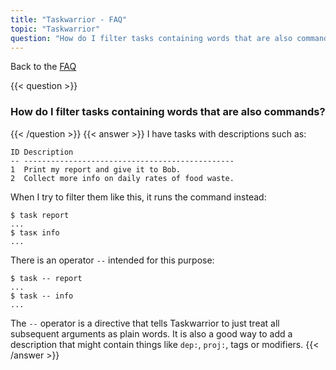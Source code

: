 ```yaml
---
title: "Taskwarrior - FAQ"
topic: "Taskwarrior"
question: "How do I filter tasks containing words that are also commands?"
---
```


Back to the [FAQ](/support/faq)

{{< question >}}
### How do I filter tasks containing words that are also commands?
{{< /question >}}
{{< answer >}}
I have tasks with descriptions such as:

```
ID Description
-- -----------------------------------------------
1  Print my report and give it to Bob.
2  Collect more info on daily rates of food waste.
```

When I try to filter them like this, it runs the command instead:

```
$ task report
...
$ tasĸ info
...
```

There is an operator `--` intended for this purpose:

```
$ task -- report
...
$ task -- info
...
```

The `--` operator is a directive that tells Taskwarrior to just treat all subsequent arguments as plain words.
It is also a good way to add a description that might contain things like `dep:`, `proj:`, tags or modifiers.
{{< /answer >}}
